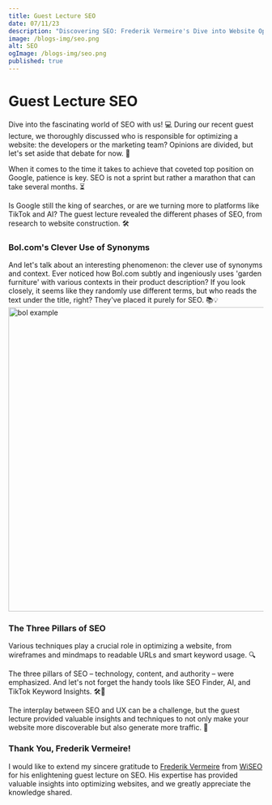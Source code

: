 ```yaml
---
title: Guest Lecture SEO
date: 07/11/23
description: "Discovering SEO: Frederik Vermeire's Dive into Website Optimization."
image: /blogs-img/seo.png
alt: SEO
ogImage: /blogs-img/seo.png
published: true
---
```


# Guest Lecture SEO
Dive into the fascinating world of SEO with us! 💻 During our recent guest lecture, we thoroughly discussed who is responsible for optimizing a website: the developers or the marketing team? Opinions are divided, but let's set aside that debate for now. 🤔

When it comes to the time it takes to achieve that coveted top position on Google, patience is key. SEO is not a sprint but rather a marathon that can take several months. ⏳

Is Google still the king of searches, or are we turning more to platforms like TikTok and AI? The guest lecture revealed the different phases of SEO, from research to website construction. 🛠️

### Bol.com's Clever Use of Synonyms
And let's talk about an interesting phenomenon: the clever use of synonyms and context. Ever noticed how Bol.com subtly and ingeniously uses 'garden furniture' with various contexts in their product description? If you look closely, it seems like they randomly use different terms, but who reads the text under the title, right? They've placed it purely for SEO. 📚💡
<img src="/blogs-img/bol.png" alt="bol example" width="600"/>


### The Three Pillars of SEO
Various techniques play a crucial role in optimizing a website, from wireframes and mindmaps to readable URLs and smart keyword usage. 🔍

The three pillars of SEO – technology, content, and authority – were emphasized. And let's not forget the handy tools like SEO Finder, AI, and TikTok Keyword Insights. 🛠️🤖

The interplay between SEO and UX can be a challenge, but the guest lecture provided valuable insights and techniques to not only make your website more discoverable but also generate more traffic. 🚀

### Thank You, Frederik Vermeire!
I would like to extend my sincere gratitude to [Frederik Vermeire](https://www.wiseo.be/team/frederik-vermeire) from [WiSEO](https://www.wiseo.be/) for his enlightening guest lecture on SEO. His expertise has provided valuable insights into optimizing websites, and we greatly appreciate the knowledge shared.